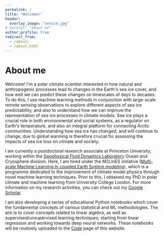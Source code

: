 ```yaml
---
permalink: /
title: "Welcome!"
header:
  overlay_image: "venice.jpg"
# excerpt: "About me"
author_profile: true
redirect_from:
  - /about/
  - /about.html
---
```


About me
======
Welcome! I'm a polar climate scientist interested in how natural and anthropogenic processes lead to changes in the Earth's sea ice cover, and how well we can predict these changes on timescales of days to decades. To do this, I use machine learning methods in conjunction with large-scale remote sensing observations to explore different aspects of sea ice predictability, and also to understand how we can improve the representation of sea ice processes in climate models. Sea ice plays a crucial role in both environmental and social systems, as a regulator on Earth's temperature, and also an integral platform for connecting Arctic communities. Understanding how sea ice has changed, and will continue to change, due to global warming is therefore crucial for assessing the impacts of sea ice loss on climate and society.

I am currently a postdoctoral research associate at Princeton University, working within the [Geophysical Fluid Dynamics Laboratory](https://www.gfdl.noaa.gov) Ocean and Cryosphere division. Here, I am hired under the M2LInES initiative ([Multi-scale Machine Learning In coupled Earth System modeling](https://m2lines.github.io)), which is a programme dedicated to the improvement of climate model physics through novel machine learning techniques. Prior to this, I obtained my PhD in polar climate and machine learning from University College London. For more information on my research activities, you can check out my [Google Scholar](https://scholar.google.com/citations?user=zgcx9eQAAAAJ&hl=en&oi=sra).

I am also developing a series of educational Python notebooks which cover the fundamental concepts of various statistical and ML methodologies. The aim is to cover concepts related to linear algebra, as well as supervised/unsupervised learning techniques; starting from linear regression and working towards deep neural networks. These notebooks will be routinely uploaded to the [Code](code) page of this website.

